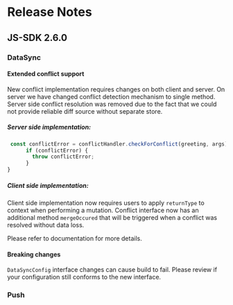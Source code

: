 # Release Notes 

## JS-SDK 2.6.0

### DataSync

#### Extended conflict support

New conflict implementation requires changes on both client and server.
On server we have changed conflict detection mechanism to single method.
Server side conflict resolution was removed due to the fact that we could not provide
reliable diff source without separate store. 

##### Server side implementation:

```javascript
 const conflictError = conflictHandler.checkForConflict(greeting, args);
      if (conflictError) {
        throw conflictError;
      }
}
```

##### Client side implementation:

Client side implementation now requires users to apply `returnType` to context when performing a mutation.
Conflict interface now has an additional method `mergeOccured` that will be triggered when a conflict was  resolved without data loss.

Please refer to documentation for more details.

#### Breaking changes

`DataSyncConfig` interface changes can cause build to fail. 
Please review if your configuration still conforms to the new interface.

### Push
